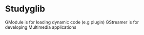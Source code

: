 # Studyglib

GModule is for loading dynamic code (e.g plugin)
GStreamer is for developing Multimedia applications
